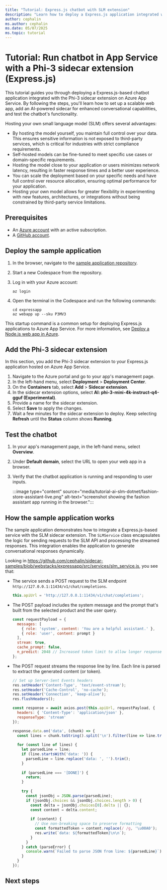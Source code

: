 ```yaml
---
title: "Tutorial: Express.js chatbot with SLM extension"
description: "Learn how to deploy a Express.js application integrated with a Phi-3 sidecar extension on Azure App Service."
author: cephalin
ms.author: cephalin
ms.date: 05/07/2025
ms.topic: tutorial
---
```


# Tutorial: Run chatbot in App Service with a Phi-3 sidecar extension (Express.js)

This tutorial guides you through deploying a Express.js-based chatbot application integrated with the Phi-3 sidecar extension on Azure App Service. By following the steps, you'll learn how to set up a scalable web app, add an AI-powered sidecar for enhanced conversational capabilities, and test the chatbot's functionality.

Hosting your own small language model (SLM) offers several advantages:

- By hosting the model yourself, you maintain full control over your data. This ensures sensitive information is not exposed to third-party services, which is critical for industries with strict compliance requirements.
- Self-hosted models can be fine-tuned to meet specific use cases or domain-specific requirements. 
- Hosting the model close to your application or users minimizes network latency, resulting in faster response times and a better user experience.
- You can scale the deployment based on your specific needs and have full control over resource allocation, ensuring optimal performance for your application.
- Hosting your own model allows for greater flexibility in experimenting with new features, architectures, or integrations without being constrained by third-party service limitations.

## Prerequisites

- An [Azure account](https://azure.microsoft.com/free/) with an active subscription.
- A [GitHub account](https://github.com/).

## Deploy the sample application

1. In the browser, navigate to the [sample application repository](https://github.com/cephalin/sidecar-samples).
2. Start a new Codespace from the repository.
1. Log in with your Azure account:

    ```azurecli
    az login
    ```

1. Open the terminal in the Codespace and run the following commands:

    ```azurecli
    cd expressapp
    az webapp up --sku P3MV3
    ```

This startup command is a common setup for deploying Express.js applications to Azure App Service. For more information, see [Deploy a Node.js web app in Azure](quickstart-nodejs.md).

## Add the Phi-3 sidecar extension

In this section, you add the Phi-3 sidecar extension to your Express.js application hosted on Azure App Service.

1. Navigate to the Azure portal and go to your app's management page.
2. In the left-hand menu, select **Deployment** > **Deployment Center**.
3. On the **Containers** tab, select **Add** > **Sidecar extension**.
4. In the sidecar extension options, select **AI: phi-3-mini-4k-instruct-q4-gguf (Experimental)**.
5. Provide a name for the sidecar extension.
6. Select **Save** to apply the changes.
7. Wait a few minutes for the sidecar extension to deploy. Keep selecting **Refresh** until the **Status** column shows **Running**.

## Test the chatbot

1. In your app's management page, in the left-hand menu, select **Overview**.
1. Under **Default domain**, select the URL to open your web app in a browser.
1. Verify that the chatbot application is running and responding to user inputs.

    :::image type="content" source="media/tutorial-ai-slm-dotnet/fashion-store-assistant-live.png" alt-text="screenshot showing the fashion assistant app running in the browser.":::

## How the sample application works

The sample application demonstrates how to integrate a Express.js-based service with the SLM sidecar extension. The `SLMService` class encapsulates the logic for sending requests to the SLM API and processing the streamed responses. This integration enables the application to generate conversational responses dynamically.

Looking in https://github.com/cephalin/sidecar-samples/blob/webstacks/expressapp/src/services/slm_service.js, you see that:

- The service sends a POST request to the SLM endpoint `http://127.0.0.1:11434/v1/chat/completions`.

    ```javascript
    this.apiUrl = 'http://127.0.0.1:11434/v1/chat/completions';
    ```
- The POST payload includes the system message and the prompt that's built from the selected product and the user query.

    ```javascript
    const requestPayload = {
      messages: [
        { role: 'system', content: 'You are a helpful assistant.' },
        { role: 'user', content: prompt }
      ],
      stream: true,
      cache_prompt: false,
      n_predict: 2048 // Increased token limit to allow longer responses
    };
    ```

- The POST request streams the response line by line. Each line is parsed to extract the generated content (or token).

    ```javascript
    // Set up Server-Sent Events headers
    res.setHeader('Content-Type', 'text/event-stream');
    res.setHeader('Cache-Control', 'no-cache');
    res.setHeader('Connection', 'keep-alive');
    res.flushHeaders();

    const response = await axios.post(this.apiUrl, requestPayload, {
      headers: { 'Content-Type': 'application/json' },
      responseType: 'stream'
    });

    response.data.on('data', (chunk) => {
      const lines = chunk.toString().split('\n').filter(line => line.trim() !== '');
      
      for (const line of lines) {
        let parsedLine = line;
        if (line.startsWith('data: ')) {
          parsedLine = line.replace('data: ', '').trim();
        }
        
        if (parsedLine === '[DONE]') {
          return;
        }
        
        try {
          const jsonObj = JSON.parse(parsedLine);
          if (jsonObj.choices && jsonObj.choices.length > 0) {
            const delta = jsonObj.choices[0].delta || {};
            const content = delta.content;
            
            if (content) {
              // Use non-breaking space to preserve formatting
              const formattedToken = content.replace(/ /g, '\u00A0');
              res.write(`data: ${formattedToken}\n\n`);
            }
          }
        } catch (parseError) {
          console.warn(`Failed to parse JSON from line: ${parsedLine}`);
        }
      }
    });
    ```

## Next steps

